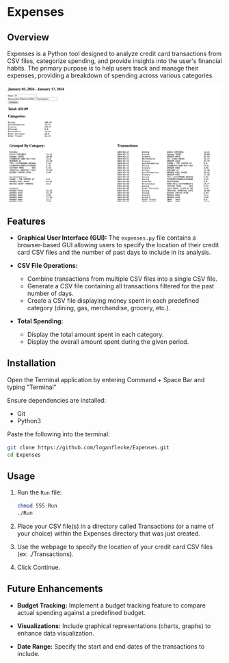 # Expenses

## Overview

Expenses is a Python tool designed to analyze credit card transactions from CSV files, categorize spending, and provide insights into the user's financial habits. The primary purpose is to help users track and manage their expenses, providing a breakdown of spending across various categories.

![Web Interface](web_interface.jpeg)

## Features

- **Graphical User Interface (GUI):** The `expenses.py` file contains a browser-based GUI allowing users to specify the location of their credit card CSV files and the number of past days to include in its analysis.

- **CSV File Operations:**
  - Combine transactions from multiple CSV files into a single CSV file.
  - Generate a CSV file containing all transactions filtered for the past number of days.
  - Create a CSV file displaying money spent in each predefined category (dining, gas, merchandise, grocery, etc.).

- **Total Spending:**
  - Display the total amount spent in each category.
  - Display the overall amount spent during the given period.

## Installation

Open the Terminal application by entering Command + Space Bar and typing "Terminal"

Ensure dependencies are installed:
  - Git
  - Python3

Paste the following into the terminal:

   ```bash
   git clone https://github.com/loganflecke/Expenses.git
   cd Expenses
   ```

## Usage

1. Run the `Run` file:

   ```bash
   chmod 555 Run
   ./Run
   ```

2. Place your CSV file(s) in a directory called Transactions (or a name of your choice) within the Expenses directory that was just created.

4. Use the webpage to specify the location of your credit card CSV files (ex: ./Transactions).

6. Click Continue.

## Future Enhancements

- **Budget Tracking:** Implement a budget tracking feature to compare actual spending against a predefined budget.

- **Visualizations:** Include graphical representations (charts, graphs) to enhance data visualization.

- **Date Range:** Specify the start and end dates of the transactions to include.
